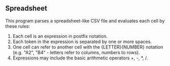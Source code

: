 ## Spreadsheet

This program parses a spreadsheet-like CSV file and evaluates each cell by these rules:
  1. Each cell is an expression in postfix notation.
  2. Each token in the expression is separated by one or more spaces.
  3. One cell can refer to another cell with the {LETTER}{NUMBER} notation (e.g. "A2", "B4" - letters refer to columns, numbers to rows).
  4. Expressions may include the basic arithmetic operators +, -, *, /.

